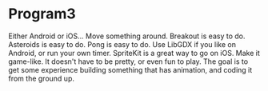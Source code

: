 # Program3
Either Android or iOS... Move something around. Breakout is easy to do. Asteroids is easy to do. Pong is easy to do. Use LibGDX if you like on Android, or run your own timer. SpriteKit is a great way to go on iOS.
Make it game-like. It doesn't have to be pretty, or even fun to play. The goal is to get some experience building something that has animation, and coding it from the ground up.
